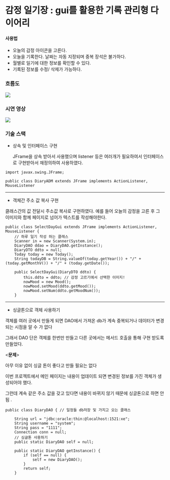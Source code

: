 감정 일기장 : gui를 활용한 기록 관리형 다이어리
========

#### 사용법
* 오늘의 감정 아이콘을 고른다.
* 오늘을 기록한다. 날짜는 자동 지정되며 중복 장석은 불가하다.
* 월별로 일기에 대한 정보를 확인할 수 있다.
* 기록된 정보를 수정/ 삭제가 가능하다.

### 흐름도
<img src ="https://github.com/minminjee/2023.12_diary_java_project/assets/157664207/d270cfbe-0c15-4c13-a497-155f941c032a">

### 시연 영상
<img src ="https://github.com/minminjee/diary_java_project_23.12/assets/157664207/42527757-e8a1-438e-89ff-344530df7c56">


### 기술 스택
* 상속 및 인터페이스 구현
  
  JFrame을 상속 받아서 사용했으며 listener 등은 여러개가 필요하여서 인터페이스로 구현받아서 재정의하여 사용하였다.
```
import javax.swing.JFrame;

public class DiaryADM extends JFrame implements ActionListener, MouseListener
```
----
* 객체간 주소 값 복사 구현
  
클래스간의 값 전달시 주소값 복사로 구현하였다. 예를 들어 오늘의 감정을 고른 후 그 이미지와 함께 페이지로 넘어가 텍스트를 작성해야한다. 
```
public class SelectDayGui extends JFrame implements ActionListener, MouseListener {
	// 하루 일기 작성 하는 클래스
	Scanner in = new Scanner(System.in);
	DiaryDAO ddao = DiaryDAO.getInstance();
	DiaryDTO ddto = null;
	Today today = new Today();
	String todayDB = String.valueOf(today.getYear()) + "/" + (today.getMonthV()) + "/" + (today.getDate());

	public SelectDayGui(DiaryDTO ddto) {
		this.ddto = ddto; // 감정 고르기에서 선택한 이미지!
		nowMood = new Mood();
		nowMood.setMood(ddto.getMood());
		nowMood.setNum(ddto.getMoodNum());
	}
```
-----
* 싱글톤으로 객체 사용하기
  
객체를 여러 곳에서 만들게 되면 DAO에서 가져온 db가 계속 중복되거나 데이터가 변경되는 시점을 알 수 가 없다

그래서 DAO 단은 객체를 한번만 만들고 다른 곳에서는 메서드 호출을 통해 구현 받도록 만들었다.

<**문제**>

아무 이유 없이 싱글 톤이 좋다고 만들 필요는 없다

이번 프로젝트에서 메인 페이지는 내용이 업데이트 되면 변경된 정보를 가진 객체가 생성되어야 했다. 

그런데 계속 같은 주소 값을 갖고 있다면 내용이 바뀌지 않기 때문에 싱글톤으로 하면 안됨 .

```
public class DiaryDAO { // 일정들 db저장 및 가지고 오는 클래스

	String url = "jdbc:oracle:thin:@localhost:1521:xe";
	String username = "system";
	String pass = "1111";
	Connection conn = null;
	// 싱글톤 사용하기
	public static DiaryDAO self = null;

	public static DiaryDAO getInstance() {
		if (self == null) {
			self = new DiaryDAO();
		}
		return self;
	}
```

